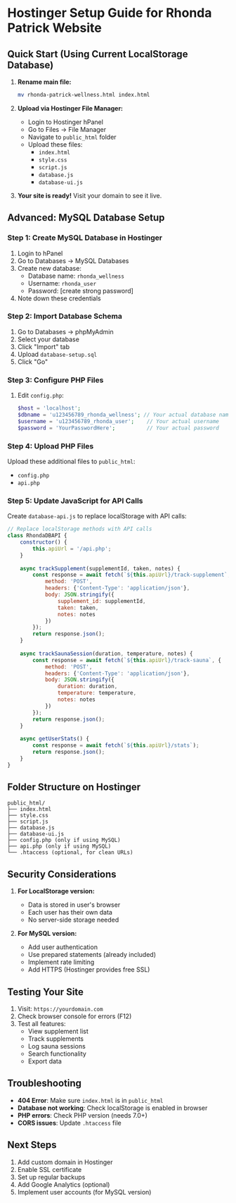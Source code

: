 # Hostinger Setup Guide for Rhonda Patrick Website

## Quick Start (Using Current LocalStorage Database)

1. **Rename main file:**
   ```bash
   mv rhonda-patrick-wellness.html index.html
   ```

2. **Upload via Hostinger File Manager:**
   - Login to Hostinger hPanel
   - Go to Files → File Manager
   - Navigate to `public_html` folder
   - Upload these files:
     - `index.html`
     - `style.css`
     - `script.js`
     - `database.js`
     - `database-ui.js`

3. **Your site is ready!** Visit your domain to see it live.

## Advanced: MySQL Database Setup

### Step 1: Create MySQL Database in Hostinger

1. Login to hPanel
2. Go to Databases → MySQL Databases
3. Create new database:
   - Database name: `rhonda_wellness`
   - Username: `rhonda_user`
   - Password: [create strong password]
4. Note down these credentials

### Step 2: Import Database Schema

1. Go to Databases → phpMyAdmin
2. Select your database
3. Click "Import" tab
4. Upload `database-setup.sql`
5. Click "Go"

### Step 3: Configure PHP Files

1. Edit `config.php`:
   ```php
   $host = 'localhost';
   $dbname = 'u123456789_rhonda_wellness'; // Your actual database name
   $username = 'u123456789_rhonda_user';    // Your actual username
   $password = 'YourPasswordHere';          // Your actual password
   ```

### Step 4: Upload PHP Files

Upload these additional files to `public_html`:
- `config.php`
- `api.php`

### Step 5: Update JavaScript for API Calls

Create `database-api.js` to replace localStorage with API calls:

```javascript
// Replace localStorage methods with API calls
class RhondaDBAPI {
    constructor() {
        this.apiUrl = '/api.php';
    }
    
    async trackSupplement(supplementId, taken, notes) {
        const response = await fetch(`${this.apiUrl}/track-supplement`, {
            method: 'POST',
            headers: {'Content-Type': 'application/json'},
            body: JSON.stringify({
                supplement_id: supplementId,
                taken: taken,
                notes: notes
            })
        });
        return response.json();
    }
    
    async trackSaunaSession(duration, temperature, notes) {
        const response = await fetch(`${this.apiUrl}/track-sauna`, {
            method: 'POST',
            headers: {'Content-Type': 'application/json'},
            body: JSON.stringify({
                duration: duration,
                temperature: temperature,
                notes: notes
            })
        });
        return response.json();
    }
    
    async getUserStats() {
        const response = await fetch(`${this.apiUrl}/stats`);
        return response.json();
    }
}
```

## Folder Structure on Hostinger

```
public_html/
├── index.html
├── style.css
├── script.js
├── database.js
├── database-ui.js
├── config.php (only if using MySQL)
├── api.php (only if using MySQL)
└── .htaccess (optional, for clean URLs)
```

## Security Considerations

1. **For LocalStorage version:**
   - Data is stored in user's browser
   - Each user has their own data
   - No server-side storage needed

2. **For MySQL version:**
   - Add user authentication
   - Use prepared statements (already included)
   - Implement rate limiting
   - Add HTTPS (Hostinger provides free SSL)

## Testing Your Site

1. Visit: `https://yourdomain.com`
2. Check browser console for errors (F12)
3. Test all features:
   - View supplement list
   - Track supplements
   - Log sauna sessions
   - Search functionality
   - Export data

## Troubleshooting

- **404 Error**: Make sure `index.html` is in `public_html`
- **Database not working**: Check localStorage is enabled in browser
- **PHP errors**: Check PHP version (needs 7.0+)
- **CORS issues**: Update `.htaccess` file

## Next Steps

1. Add custom domain in Hostinger
2. Enable SSL certificate
3. Set up regular backups
4. Add Google Analytics (optional)
5. Implement user accounts (for MySQL version)